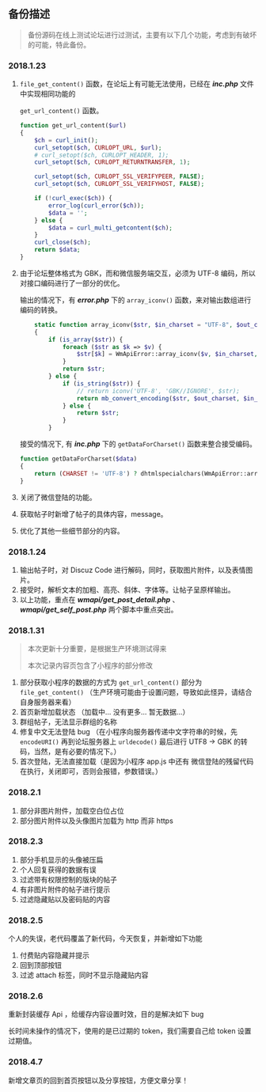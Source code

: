 ## 备份描述

> 备份源码在线上测试论坛进行过测试，主要有以下几个功能，考虑到有破坏的可能，特此备份。

### 2018.1.23

1. ```file_get_content()```  函数，在论坛上有可能无法使用，已经在 ***inc.php*** 文件中实现相同功能的

   ```get_url_content()```  函数。

   ```php
   function get_url_content($url)
   {
       $ch = curl_init();
       curl_setopt($ch, CURLOPT_URL, $url);
       # curl_setopt($ch, CURLOPT_HEADER, 1);
       curl_setopt($ch, CURLOPT_RETURNTRANSFER, 1);

       curl_setopt($ch, CURLOPT_SSL_VERIFYPEER, FALSE);
       curl_setopt($ch, CURLOPT_SSL_VERIFYHOST, FALSE);

       if (!curl_exec($ch)) {
           error_log(curl_error($ch));
           $data = '';
       } else {
           $data = curl_multi_getcontent($ch);
       }
       curl_close($ch);
       return $data;
   }
   ```

2. 由于论坛整体格式为 GBK，而和微信服务端交互，必须为 UTF-8 编码，所以对接口编码进行了一部分的优化。

   输出的情况下，有 ***error.php*** 下的 ```array_iconv()``` 函数，来对输出数组进行编码的转换。

   ```php
       static function array_iconv($str, $in_charset = "UTF-8", $out_charset = CHARSET)
       {
           if (is_array($str)) {
               foreach ($str as $k => $v) {
                   $str[$k] = WmApiError::array_iconv($v, $in_charset, $out_charset);
               }
               return $str;
           } else {
               if (is_string($str)) {
                   // return iconv('UTF-8', 'GBK//IGNORE', $str);
                   return mb_convert_encoding($str, $out_charset, $in_charset);
               } else {
                   return $str;
               }
           }
   ```

   接受的情况下, 有 ***inc.php*** 下的 ```getDataForCharset()``` 函数来整合接受编码。

   ```php
   function getDataForCharset($data)
   {
       return (CHARSET != 'UTF-8') ? dhtmlspecialchars(WmApiError::array_iconv($data)) : dhtmlspecialchars($data);
   }
   ```

3. 关闭了微信登陆的功能。

4. 获取帖子时新增了帖子的具体内容，message。

5. 优化了其他一些细节部分的内容。

### 2018.1.24

1. 输出帖子时，对 Discuz Code 进行解码，同时，获取图片附件，以及表情图片。
2. 接受时，解析文本的加粗、高亮、斜体、字体等。让帖子呈原样输出。
3. 以上功能，重点在 ***wmapi/get_post_detail.php*** 、 ***wmapi/get_self_post.php*** 两个脚本中重点突出。

### 2018.1.31

> 本次更新十分重要，是根据生产环境测试得来
>
> 本次记录内容页包含了小程序的部分修改

1. 部分获取小程序的数据的方式为 ```get_url_content()``` 部分为 ```file_get_content()``` （生产环境可能由于设置问题，导致如此怪异，请结合自身服务器来看）
2. 首页新增加载状态 （加载中... 没有更多... 暂无数据...）
3. 群组帖子，无法显示群组的名称
4. 修复中文无法登陆 bug （在小程序向服务器传递中文字符串的时候，先 ```encodeURI()``` 再到论坛服务器上 ```urldecode()``` 最后进行 UTF8 -> GBK 的转码，当然，是有必要的情况下。）
5. 首次登陆，无法直接加载（是因为小程序 app.js 中还有 微信登陆的残留代码在执行，关闭即可，否则会报错，参数错误。）


### 2018.2.1

1. 部分非图片附件，加载空白位占位
2. 部分图片附件以及头像图片加载为 http 而非 https

### 2018.2.3

1. 部分手机显示的头像被压扁
2. 个人回复获得的数据有误
3. 过滤带有权限控制的版块的帖子
4. 有非图片附件的帖子进行提示
5. 过滤隐藏贴以及密码贴的内容


### 2018.2.5

个人的失误，老代码覆盖了新代码，今天恢复，并新增如下功能

1. 付费贴内容隐藏并提示
2. 回到顶部按钮
3. 过滤 attach 标签，同时不显示隐藏贴内容


### 2018.2.6

重新封装缓存 Api ，给缓存内容设置时效，目的是解决如下 bug

长时间未操作的情况下，使用的是已过期的 token，我们需要自己给 token 设置过期值。

### 2018.4.7

新增文章页的回到首页按钮以及分享按钮，方便文章分享！